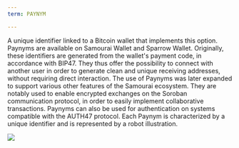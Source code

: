 ```yaml
---
term: PAYNYM

---
```

A unique identifier linked to a Bitcoin wallet that implements this option. Paynyms are available on Samourai Wallet and Sparrow Wallet. Originally, these identifiers are generated from the wallet's payment code, in accordance with BIP47. They thus offer the possibility to connect with another user in order to generate clean and unique receiving addresses, without requiring direct interaction. The use of Paynyms was later expanded to support various other features of the Samourai ecosystem. They are notably used to enable encrypted exchanges on the Soroban communication protocol, in order to easily implement collaborative transactions. Paynyms can also be used for authentication on systems compatible with the AUTH47 protocol. Each Paynym is characterized by a unique identifier and is represented by a robot illustration.

![](../../dictionnaire/assets/37.webp)